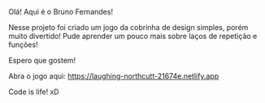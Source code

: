 Olá! Aqui é o Bruno Fernandes! 

Nesse projeto foi criado um jogo da cobrinha de design simples, porém muito divertido! Pude aprender um pouco mais sobre laços de repetição e funções!

Espero que gostem!

Abra o jogo aqui:
https://laughing-northcutt-21674e.netlify.app


Code is life! xD